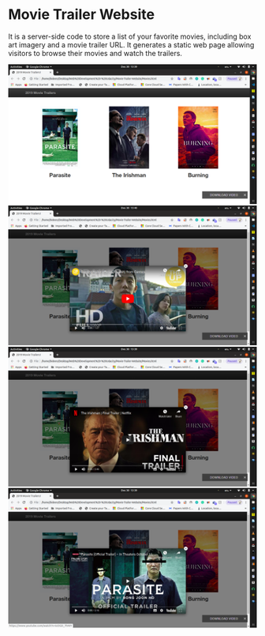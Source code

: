 # Movie Trailer Website

It is a server-side code to store a list of your favorite movies, including box art imagery and a movie trailer URL. It generates a static web page allowing visitors to browse their movies and watch the trailers.



![SCREENSHOT OF Movie Trailer Website of Main Page](https://github.com/bideeen/Movie-Trailer-Website/blob/master/img/index.png)
![SCREENSHOT OF Movie Trailer Website of Parasite Movie Trailer Plugin](https://github.com/bideeen/Movie-Trailer-Website/blob/master/img/para.png)
![SCREENSHOT OF Movie Trailer Website of The Irishman Movie Trailer Plugin](https://github.com/bideeen/Movie-Trailer-Website/blob/master/img/irish.png)
![SCREENSHOT OF Movie Trailer Website of Burning Movie Trailer Plugin](https://github.com/bideeen/Movie-Trailer-Website/blob/master/img/burning.png)

